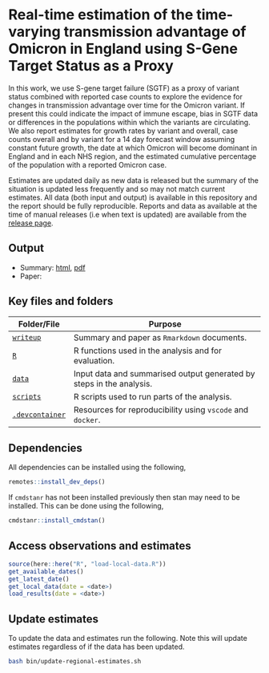 # Real-time estimation of the time-varying transmission advantage of Omicron in England using S-Gene Target Status as a Proxy

In this work, we use S-gene target failure (SGTF) as a proxy of variant status combined with reported case counts to explore the evidence for changes in transmission advantage over time for the Omicron variant. If present this could indicate the impact of immune escape, bias in SGTF data or differences in the populations within which the variants are circulating. We also report estimates for growth rates by variant and overall, case counts overall and by variant for a 14 day forecast window assuming constant future growth, the date at which Omicron will become dominant in England and in each NHS region, and the estimated cumulative percentage of the population with a reported Omicron case.

Estimates are updated daily as new data is released but the summary of the situation is updated less frequently and so may not match current estimates. All data (both input and output) is available in this repository and the report should be fully reproducible. Reports and data as available at the time of manual releases (i.e when text is updated) are available from the [release page](https://github.com/epiforecasts/omicron-sgtf-forecast/releases).

## Output

- Summary: [html](https://epiforecasts.io/omicron-sgtf-forecast/summary), [pdf](https://epiforecasts.io/omicron-sgtf-forecast/summary.pdf)
- Paper: 

## Key files and folders

Folder/File | Purpose
---|---
[`writeup`](writeup/) | Summary and paper as `Rmarkdown` documents.
[`R`](R/) | R functions used in the analysis and for evaluation.
[`data`](data/) | Input data and summarised output generated by steps in the analysis.
[`scripts`](scripts/) | R scripts used to run parts of the analysis.
[`.devcontainer`](.devcontainer/) | Resources for reproducibility using `vscode` and `docker`.

## Dependencies

All dependencies can be installed using the following, 

```r
remotes::install_dev_deps()
```

If `cmdstanr` has not been installed previously then stan may need to be installed. This can be done using the following,

```r
cmdstanr::install_cmdstan()
```

## Access observations and estimates

```r
source(here::here("R", "load-local-data.R"))
get_available_dates()
get_latest_date()
get_local_data(date = <date>)
load_results(date = <date>)
```

## Update estimates

To update the data and estimates run the following. Note this will update estimates regardless of if the data has been updated. 

```bash
bash bin/update-regional-estimates.sh
```
